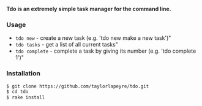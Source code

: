 **Tdo is an extremely simple task manager for the command line.**

### Usage

- `tdo new` - create a new task   (e.g. 'tdo new make a new task')"
- `tdo tasks` - get a list of all current tasks"
- `tdo complete` - complete a task by giving its number   (e.g. 'tdo complete 1')"

### Installation

``` bash
$ git clone https://github.com/taylorlapeyre/tdo.git
$ cd tdo
$ rake install
```
